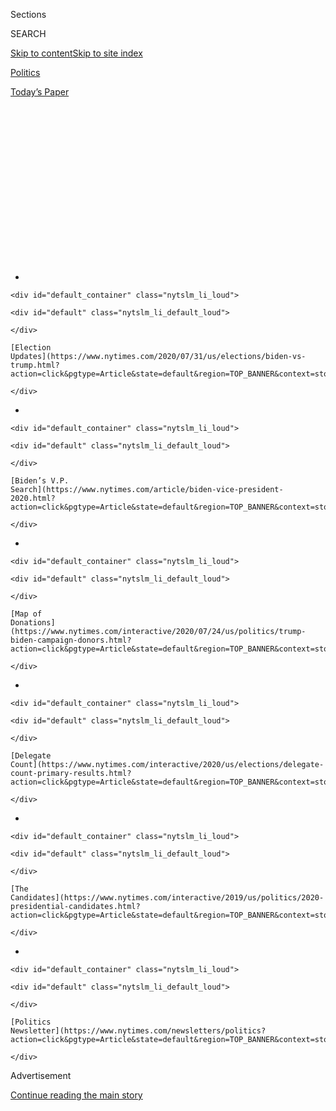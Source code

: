 <div id="app">

<div>

<div>

<div>

<div class="NYTAppHideMasthead css-1q2w90k e1suatyy0">

<div class="section css-ui9rw0 e1suatyy2">

<div class="css-eph4ug er09x8g0">

<div class="css-6n7j50">

</div>

<span class="css-1dv1kvn">Sections</span>

<div class="css-10488qs">

<span class="css-1dv1kvn">SEARCH</span>

</div>

[Skip to content](#site-content)[Skip to site
index](#site-index)

</div>

<div id="masthead-section-label" class="css-1wr3we4 eaxe0e00">

[Politics](https://www.nytimes.com/section/politics)

</div>

<div class="css-10698na e1huz5gh0">

</div>

</div>

<div id="masthead-bar-one" class="section hasLinks css-15hmgas e1csuq9d3">

<div class="css-uqyvli e1csuq9d0">

</div>

<div class="css-1uqjmks e1csuq9d1">

</div>

<div class="css-9e9ivx">

[](https://myaccount.nytimes.com/auth/login?response_type=cookie&client_id=vi)

</div>

<div class="css-1bvtpon e1csuq9d2">

[Today’s
Paper](https://www.nytimes.com/section/todayspaper)

</div>

</div>

</div>

</div>

<div data-aria-hidden="false">

<div id="site-content" data-role="main">

<div>

<div class="css-1aor85t" style="opacity:0.000000001;z-index:-1;visibility:hidden">

<div class="css-1hqnpie">

<div class="css-epjblv">

<span class="css-17xtcya">[Politics](/section/politics)</span><span class="css-x15j1o">|</span><span class="css-fwqvlz">On
Trump’s To-Do List: Take Back The Suburbs. Court Black Voters. Expand
the Electoral Map.
Win.</span>

</div>

<div class="css-k008qs">

<div class="css-1iwv8en">

<span class="css-18z7m18"></span>

<div>

</div>

</div>

<span class="css-1n6z4y">https://nyti.ms/38clIsD</span>

<div class="css-1705lsu">

<div class="css-4xjgmj">

<div class="css-4skfbu" data-role="toolbar" data-aria-label="Social Media Share buttons, Save button, and Comments Panel with current comment count" data-testid="share-tools">

  - 
  - 
  - 
  - 
    
    <div class="css-6n7j50">
    
    </div>

  - 
  - 

</div>

</div>

</div>

</div>

</div>

</div>

<div id="NYT_TOP_BANNER_REGION" class="css-13pd83m">

<div>

<div id="styln-elections-notifications-menu" class="section interactive-content interactive-size-medium css-1edisqu">

<div class="css-17ih8de interactive-body">

<div class="nytslm_innerContainer" data-aria-live="polite">

<div class="nytslm_title">

</div>

  - 
    
    <div id="default_container" class="nytslm_li_loud">
    
    <div id="default" class="nytslm_li_default_loud">
    
    </div>
    
    [Election
    Updates](https://www.nytimes.com/2020/07/31/us/elections/biden-vs-trump.html?action=click&pgtype=Article&state=default&region=TOP_BANNER&context=storylines_menu)
    
    </div>

  - 
    
    <div id="default_container" class="nytslm_li_loud">
    
    <div id="default" class="nytslm_li_default_loud">
    
    </div>
    
    [Biden’s V.P.
    Search](https://www.nytimes.com/article/biden-vice-president-2020.html?action=click&pgtype=Article&state=default&region=TOP_BANNER&context=storylines_menu)
    
    </div>

  - 
    
    <div id="default_container" class="nytslm_li_loud">
    
    <div id="default" class="nytslm_li_default_loud">
    
    </div>
    
    [Map of
    Donations](https://www.nytimes.com/interactive/2020/07/24/us/politics/trump-biden-campaign-donors.html?action=click&pgtype=Article&state=default&region=TOP_BANNER&context=storylines_menu)
    
    </div>

  - 
    
    <div id="default_container" class="nytslm_li_loud">
    
    <div id="default" class="nytslm_li_default_loud">
    
    </div>
    
    [Delegate
    Count](https://www.nytimes.com/interactive/2020/us/elections/delegate-count-primary-results.html?action=click&pgtype=Article&state=default&region=TOP_BANNER&context=storylines_menu)
    
    </div>

  - 
    
    <div id="default_container" class="nytslm_li_loud">
    
    <div id="default" class="nytslm_li_default_loud">
    
    </div>
    
    [The
    Candidates](https://www.nytimes.com/interactive/2019/us/politics/2020-presidential-candidates.html?action=click&pgtype=Article&state=default&region=TOP_BANNER&context=storylines_menu)
    
    </div>

  - 
    
    <div id="default_container" class="nytslm_li_loud">
    
    <div id="default" class="nytslm_li_default_loud">
    
    </div>
    
    [Politics
    Newsletter](https://www.nytimes.com/newsletters/politics?action=click&pgtype=Article&state=default&region=TOP_BANNER&context=storylines_menu)
    
    </div>

</div>

</div>

</div>

</div>

</div>

<div id="top-wrapper" class="css-1sy8kpn">

<div id="top-slug" class="css-l9onyx">

Advertisement

</div>

[Continue reading the main
story](#after-top)

<div class="ad top-wrapper" style="text-align:center;height:100%;display:block;min-height:250px">

<div id="top" class="place-ad" data-position="top" data-size-key="top">

</div>

</div>

<div id="after-top">

</div>

</div>

<div>

<div id="sponsor-wrapper" class="css-1hyfx7x">

<div id="sponsor-slug" class="css-19vbshk">

Supported by

</div>

[Continue reading the main
story](#after-sponsor)

<div id="sponsor" class="ad sponsor-wrapper" style="text-align:center;height:100%;display:block">

</div>

<div id="after-sponsor">

</div>

</div>

<div class="css-186x18t">

</div>

<div class="css-1vkm6nb ehdk2mb0">

# On Trump’s To-Do List: Take Back The Suburbs. Court Black Voters. Expand the Electoral Map. Win.

</div>

With impeachment behind the president, his re-election campaign wants to
address political weaknesses exacerbated by his policies and behavior.

<div class="css-79elbk" data-testid="photoviewer-wrapper">

<div class="css-z3e15g" data-testid="photoviewer-wrapper-hidden">

</div>

<div class="css-1a48zt4 ehw59r15" data-testid="photoviewer-children">

![<span class="css-16f3y1r e13ogyst0" data-aria-hidden="true">President
Trump on Friday in North Carolina. Mr. Trump’s campaign is trying to
address his re-election bid’s greatest weaknesses by targeting suburban
voters with ads and policy
priorities.</span><span class="css-cnj6d5 e1z0qqy90" itemprop="copyrightHolder"><span class="css-1ly73wi e1tej78p0">Credit...</span><span><span>Anna
Moneymaker/The New York
Times</span></span></span>](https://static01.nyt.com/images/2020/02/07/us/politics/07trump-campaign1/merlin_168538518_b9b031e0-4d02-4eaf-a0a2-73f3fdce92c7-articleLarge.jpg?quality=75&auto=webp&disable=upscale)

</div>

</div>

<div class="css-18e8msd">

<div class="css-otjvjh epjyd6m0">

<div class="css-nmf14i ey68jwv0" data-aria-hidden="true">

[![Maggie
Haberman](https://static01.nyt.com/images/2018/07/12/multimedia/author-maggie-haberman/author-maggie-haberman-thumbLarge.png
"Maggie Haberman")](https://www.nytimes.com/by/maggie-haberman)[![Annie
Karni](https://static01.nyt.com/images/2019/02/05/multimedia/author-annie-karni/author-annie-karni-thumbLarge.png
"Annie Karni")](https://www.nytimes.com/by/annie-karni)[![Jonathan
Martin](https://static01.nyt.com/images/2018/11/06/multimedia/author-jonathan-martin/author-jonathan-martin-thumbLarge.png
"Jonathan Martin")](https://www.nytimes.com/by/jonathan-martin)

</div>

<div class="css-1baulvz">

By [<span class="css-1baulvz" itemprop="name">Maggie
Haberman</span>](https://www.nytimes.com/by/maggie-haberman),
[<span class="css-1baulvz" itemprop="name">Annie
Karni</span>](https://www.nytimes.com/by/annie-karni) and
[<span class="css-1baulvz last-byline" itemprop="name">Jonathan
Martin</span>](https://www.nytimes.com/by/jonathan-martin)

</div>

</div>

  - 
    
    <div class="css-ld3wwf e16638kd2">
    
    Published Feb. 8, 2020Updated Feb. 11,
    2020
    
    </div>

  - 
    
    <div class="css-4xjgmj">
    
    <div class="css-pvvomx" data-role="toolbar" data-aria-label="Social Media Share buttons, Save button, and Comments Panel with current comment count" data-testid="share-tools">
    
      - 
      - 
      - 
      - 
        
        <div class="css-6n7j50">
        
        </div>
    
      - 
      - 
    
    </div>
    
    </div>

</div>

</div>

<div class="section meteredContent css-1r7ky0e" name="articleBody" itemprop="articleBody">

<div class="css-1fanzo5 StoryBodyCompanionColumn">

<div class="css-53u6y8">

WASHINGTON — Buoyed by his impeachment acquittal and the muddled
Democratic primary race, President Trump and his campaign are turning to
address his re-election bid’s greatest weaknesses with an aggressive,
well-funded but uncertain effort to win back suburban voters turned off
by his policies and behavior.

His campaign is aiming to regain these voters in battleground states
like Pennsylvania and Michigan, after [losing many of
them](https://www.nytimes.com/2018/11/01/us/politics/republicans-trump-house.html)
to Democrats in the 2018 midterms. Advisers hope to expand the electoral
map for November by winning moderate-leaning states like Minnesota and
New Hampshire. And the White House is gearing up to help with policy
issues directed at swing states, such as the new trade deal with Mexico
and Canada and paid family leave for federal workers.

Trump campaign officials are also stockpiling cash to help with these
efforts, with $200 million in the bank now and fund-raising continuing
at a brisk pace. They have put up television ads relatively early in the
race, allocating $6 million for the final three months of 2019 to
highlight a booming economy and the low unemployment numbers.

Among the goals is trying to appeal to [black
voters](https://www.nytimes.com/2020/02/04/us/politics/trump-super-bowl-ad.html)
and suburban and upper-income white voters with ads such as [a
spot](https://www.nytimes.com/2018/06/06/us/politics/trump-alice-johnson-sentence-commuted-kim-kardashian-west.html)
focusing on criminal justice reform that first aired during the Super
Bowl and is continuing on cable channels with large female audiences,
like Bravo and Lifetime.

</div>

</div>

<div class="css-1fanzo5 StoryBodyCompanionColumn">

<div class="css-53u6y8">

Yet Mr. Trump’s messaging, like so much else about his approach to
politics, is contradictory. For all the focus on appealing to moderates,
the campaign is also engaging the president’s hard-core supporters with
[Facebook
ads](https://www.nytimes.com/2019/10/20/us/elections/trump-campaign-ads-democrats.html)
warning of the danger of undocumented “aliens” and their “invasion” of
the U.S., and decrying “the impeachment hoax,” while also promoting
polarizing policies like curtailing immigration.

Those inflammatory, targeted ads are ones that suburban voters may never
see, a reflection of the campaign’s broad strategy: Keep his
conservative base energized and chip away at his problems in the suburbs
and communities of color.

The challenge facing Mr. Trump’s advisers remains the same as it has
been since 2017: The president is among the most deeply divisive leaders
in the nation’s history, whose conduct has helped accelerate a
[realignment of moderate suburban
voters](https://www.nytimes.com/2019/11/06/us/politics/kentucky-governor-virginia-election.html)
toward Democrats. These voters have been the cornerstone of Democrats’
electoral revival since 2016, helping them flip governorships and
propelling their capture of the House.

Mr. Trump cannot win a second term without winning back suburban voters
and independents in a handful of states he carried in 2016. But he is
highly averse to staying on script and delivering a consistent message
aimed at moderate voters rather than his hard-core admirers, or ** his
own need to get things off his chest.

Mr. Trump’s advisers argue that the suburban voters who eschewed
Republicans in the 2018 midterms will vote differently when the
president’s name is on the ballot. And they are lacing the strong
economy into much of their messaging and policy plans: Mr. Trump himself
sees the economy as his calling card and is monitoring fluctuations in
stock market closely, and his team thinks the economy is one of their
best selling points in the suburbs.

</div>

</div>

<div class="css-1fanzo5 StoryBodyCompanionColumn">

<div class="css-53u6y8">

“Suburban women is where he has a challenge,” said Senator Kevin Cramer,
Republican from North
Dakota.

<div id="NYT_MAIN_CONTENT_1_REGION" class="css-9tf9ac">

<div>

<div id="styln-nfldraft-updates-block" class="section interactive-content interactive-size-medium css-1ftcdic">

<div class="css-17ih8de interactive-body">

<div id="styln-briefing-block" data-asset-id="">

<div class="briefing-block-header-section">

# [Latest Updates: 2020 Election](https://www.nytimes.com/2020/07/31/us/elections/biden-vs-trump.html?action=click&pgtype=Article&state=default&region=MAIN_CONTENT_1&context=storylines_live_updates)

<div class="briefing-block-ts">

Updated 2020-08-01T01:26:45.732Z

</div>

</div>

  - [Kamala Harris, a top vice-presidential contender, confronts double
    standards.](https://www.nytimes.com/2020/07/31/us/elections/biden-vs-trump.html?action=click&pgtype=Article&state=default&region=MAIN_CONTENT_1&context=storylines_live_updates#link-29fdff45)
  - [Karen Bass and Susan Rice are rising on Biden’s vice-presidential
    shortlist.](https://www.nytimes.com/2020/07/31/us/elections/biden-vs-trump.html?action=click&pgtype=Article&state=default&region=MAIN_CONTENT_1&context=storylines_live_updates#link-13ec3d9c)
  - [Trump says Russian bounties to kill U.S. troops ‘never took
    place.’](https://www.nytimes.com/2020/07/31/us/elections/biden-vs-trump.html?action=click&pgtype=Article&state=default&region=MAIN_CONTENT_1&context=storylines_live_updates#link-49e9a016)

<div class="briefing-block-footer">

<div class="briefing-block-footer-meta">

[See more
updates](https://www.nytimes.com/2020/07/31/us/elections/biden-vs-trump.html?action=click&pgtype=Article&state=default&region=MAIN_CONTENT_1&context=storylines_live_updates)

</div>

</div>

</div>

</div>

</div>

</div>

</div>

“I think the biggest problem that he has with suburban women is the part
that so many in his base like about him,” Mr. Cramer said. “His
rhetoric, his punching down at his opponents. It’s so different than
anything they’ve seen.”

</div>

</div>

<div class="css-79elbk" data-testid="photoviewer-wrapper">

<div class="css-z3e15g" data-testid="photoviewer-wrapper-hidden">

</div>

<div class="css-1a48zt4 ehw59r15" data-testid="photoviewer-children">

![<span class="css-16f3y1r e13ogyst0" data-aria-hidden="true">Trump
Victory, an organization that is part of the Republican National
Committee, held a rally ahead of the Democratic primary debate in
downtown Manchester, N.H., on
Friday</span><span class="css-cnj6d5 e1z0qqy90" itemprop="copyrightHolder"><span class="css-1ly73wi e1tej78p0">Credit...</span><span>Alyssa
Schukar for The New York
Times</span></span>](https://static01.nyt.com/images/2020/02/07/us/politics/07trump-campaign3/07trump-campaign3-articleLarge.jpg?quality=75&auto=webp&disable=upscale)

</div>

</div>

<div class="css-1fanzo5 StoryBodyCompanionColumn">

<div class="css-53u6y8">

Scott Reed, the top political adviser to the U.S. Chamber of Commerce,
nodded to the fleeting nature of Trump-era politics as he assessed the
electoral landscape for the president.

“Politics in Trumpville are great right now, but these days, a week
feels like three months and we have a long way to go,” Mr. Reed said.

Republican National Committee officials are tracking the suburban
problem. In 2016, about 100,000 Michigan residents who voted in state
legislative races left the box for president empty. Many of those voters
were men in the suburbs, R.N.C. officials said, and were people who
didn’t believe Mr. Trump was truly a conservative, but who have come
back after seeing him deliver on conservative judicial appointments and
a tax-cut bill.

But suburban women remain difficult to sway, Trump advisers acknowledge.
Some messages have moved the dial, if only temporarily: When Mr. Trump
talks about Democrats wanting to provide government health care benefits
to undocumented immigrants, for instance, Republican officials have seen
an uptick of support in their own surveys of the suburbs of
Pennsylvania. When Mr. Trump paints the entire Democratic field,
falsely, as supporting ending private health insurance, his advisers see
room for him to grow. But they admit that it’s a difficult line to walk.

</div>

</div>

<div class="css-1fanzo5 StoryBodyCompanionColumn">

<div class="css-53u6y8">

The G.O.P. strategy ultimately depends on who his Democratic opponent
turns out to be. And Mr. Trump faces an unknown in Michael R. Bloomberg,
a billionaire former New York City mayor running a general election
strategy, who is spending so much money that Mr. Trump’s advisers
acknowledged that he cannot be ignored even if Mr. Bloomberg loses the
Democratic
nomination.

</div>

</div>

<div class="css-1sngw6j">

[](https://www.nytimes.com/interactive/2019/us/politics/2020-presidential-candidates.html)

<div class="css-1eoytci">

![](https://static01.nyt.com/images/2019/01/20/us/2020-presidential-candidates-promo-1548014688187/2020-presidential-candidates-promo-1548014688187-articleLarge-v68.png)

</div>

<div class="css-1rha1bf">

## Who’s Running for President in 2020?

The field of Democratic presidential candidates has been historically
large, but all have dropped out except Joe Biden, the presumptive
Democratic nominee to challenge President Trump.

</div>

</div>

<div class="css-1fanzo5 StoryBodyCompanionColumn">

<div class="css-53u6y8">

With [the Democrats
enmeshed](https://www.nytimes.com/2020/02/06/us/politics/democratic-iowa-caucuses.html)
in the start of their primary season, Mr. Trump is beginning his own new
phase: He has reasons to feel reassured about his prospects as he turns
more fully to his re-election effort, and the apparatus of the White
House and the Republican Party are more able to focus on winning him a
second term.

Mr. Trump’s approval ratings have inched up and he’s now around where
the last three incumbent presidents were at the start of their own,
successful, re-elections. And [the
economy](https://www.nytimes.com/2020/02/07/upshot/election-year-economy-trump.html)
shows no signs of slowing.

“The White House and the campaign should focus 100 percent on the
economic growth and opportunity society Trump is creating for America,”
Mr. Reed said, somewhat hopefully.

But greater confidence and a freer hand can lead Mr. Trump to take
risks: His phone call with the Ukrainian president on July 25, 2019,
which ultimately helped lead to his impeachment in the House, came after
he had seen the end of the two-year investigation by the special
counsel, Robert S. Mueller III. Just this past week, Mr. Trump fired
from the White House two witnesses and an ambassador who testified in
the House impeachment inquiry, including Lt. Col. Alexander Vindman, a
decorated war veteran, prompting outrage from Democrats and private
concern among some Republican lawmakers. On Saturday, he tweeted that
Colonel Vindman had earned his dismissal.

As Mr. Trump has repeatedly shown, he can show a measure of discipline
in one moment — like his teleprompter-ready speech at the State of the
Union that was sprinkled with appeals to different demographic groups —
and then do or say something that alienates swing voters.

</div>

</div>

<div class="css-1fanzo5 StoryBodyCompanionColumn">

<div class="css-53u6y8">

His 62-minute stemwinder of retribution in the East Room of the White
House the day after the acquittal was the type of ventilating
performance Mr. Trump had been craving, but which some advisers
acknowledge undermines the carefully-crafted efforts at broadening his
appeal.

“Many people are evaluating the president based on his conduct and
behavior in office rather than the state of the economy,” said Whit
Ayres, a longtime Republican pollster. “It’s his conduct and behavior in
office that have kept a foot on his job approval rating. Any other
president would be in the upper 50s or even low 60s with this
economy.”

</div>

</div>

<div class="css-79elbk" data-testid="photoviewer-wrapper">

<div class="css-z3e15g" data-testid="photoviewer-wrapper-hidden">

</div>

<div class="css-1a48zt4 ehw59r15" data-testid="photoviewer-children">

<div class="css-1xdhyk6 erfvjey0">

<span class="css-1ly73wi e1tej78p0">Image</span>

<div class="css-zjzyr8">

<div data-testid="lazyimage-container" style="height:257.77777777777777px">

</div>

</div>

</div>

<span class="css-16f3y1r e13ogyst0" data-aria-hidden="true">Mr. Trump’s
approval ratings have inched up and he’s now around where the last three
incumbent presidents were at the start of their own, successful,
re-elections. And the roaring economy shows no signs of
slowing.</span><span class="css-cnj6d5 e1z0qqy90" itemprop="copyrightHolder"><span class="css-1ly73wi e1tej78p0">Credit...</span><span>Erin
Schaff/The New York Times</span></span>

</div>

</div>

<div class="css-1fanzo5 StoryBodyCompanionColumn">

<div class="css-53u6y8">

Most of the president’s aides concede that his base of supporters is not
enough to re-elect him, and that he must attract the voters who were
repelled by his behavior and voted against Republicans in the 2018
midterms — particularly upscale whites, suburban women and
self-described independent voters who polls repeatedly show think the
president is racist, or has a troubling temperament, or both.

To that end, the president’s campaign aired a Super Bowl ad featuring
[Alice
Johnson](https://www.nytimes.com/2020/02/06/us/politics/alice-johnson-trump-super-bowl-ad.html),
a black woman convicted on charges related to drug trafficking whose
sentence the president commuted. The president also awarded an
“Opportunity Zone” scholarship to a young African-American girl during
his State of the Union address, and tailored other moments during the
speech to appeal to members of the military.

Trump advisers are focused not just on the three states that elected Mr.
Trump in 2016 — Wisconsin, Michigan and Pennsylvania — but also the
forever battleground of Florida, and battleground states with
competitive Senate races that could help the Democratic nominee in
Georgia, Arizona and North Carolina.

The campaign also sees opportunities for pickups in [New
Hampshire](https://www.nytimes.com/live/2020/new-hampshire-primary-02-11)
and especially in Minnesota, states that have voted for Democrats in
recent presidential races but where the margins were close in 2016. But
while the campaign manager Brad Parscale has insisted New Mexico is
within reach, other Trump advisers say there’s been little movement, in
part because of the president’s disinterest in taking the day trips he
favors to the western part of the country.

</div>

</div>

<div class="css-1fanzo5 StoryBodyCompanionColumn">

<div class="css-53u6y8">

In an interview, Ronna McDaniel, the chairwoman of the R.N.C., said they
have the resources to appeal to multiple groups of voters. “That gives
us an advantage to focus on the rural vote that we need to turn out, but
then also go after places where we’ve lost voters to bring them back
in,” she said. And Tim Murtaugh, a campaign spokesman, said they had
always planned to woo various demographics, “regardless of what
Democrats in Congress were trying to do to him.”

The administration is pulling out the policy stops. Vice President Mike
Pence has recently made stops and bus tours in Wisconsin and
Pennsylvania, highlighting Trump administration efforts like the “school
choice” initiative to help low-income students enter private schools.

On Thursday, Mr. Trump tweeted that he was looking to move away from a
proposal pushed by his former energy secretary, Rick Perry: storing
nuclear waste in Nevada’s Yucca Mountain, an effort his two top
political advisers, Bill Stepien and Justin Clark, opposed for years.
And officials are expected to hold events in the Midwest highlighting
provisions aimed at helping domestic automakers that were included in
the U.S.M.C.A. trade deal.

“We’ve been chopping wood for a while, and it feels like everyone else
is seeing what we’ve been seeing for a long time,” said Jared Kushner,
the president’s son-in-law who is overseeing his campaign. “Everyone
else has been distracted, but it’s not like we invented these policies
for the State of the Union.”

What’s unclear, and what could prove decisive, is whether the country is
exhausted by Mr. Trump and is ready for a so-called return to normalcy,
or if voters have grown inured to his eruptions and have effectively
priced in his behavior.

A key factor will be the candidate the Democrats eventually nominate.
Interviews with more than a dozen Republican strategists, lawmakers and
state chairs reveal a consensus that Senator Bernie Sanders would be the
easiest Democrat for them to beat because they believe his avowed
socialism would help them reclaim suburbanites and better frame the
election as a choice.

“It’s easy to call him a socialist because he admits it,” said Tim
Pawlenty, the former Minnesota governor. “At least Warren tries to deny
it.”

</div>

</div>

<div class="css-1fanzo5 StoryBodyCompanionColumn">

<div class="css-53u6y8">

Mr. Sanders’s aides, of course, see it very differently and believe that
they would tear up Mr. Trump’s 2016 electoral map by reclaiming
working-class white voters in states like Michigan and Wisconsin,
something some Trump advisers agree with. And Trump advisers have been
caught by surprise by the success of Pete Buttigieg, the former mayor of
South Bend, Ind.

“We don’t have a Democratic opponent yet,” said Mr. Cramer. “It’s always
harder to run against the unnamed opponent. Once you have the opponent,
you get to draw the
distinctions.”

</div>

</div>

<div>

</div>

</div>

<div>

</div>

<div>

</div>

<div id="NYT_BELOW_MAIN_CONTENT_REGION">

<div>

<div id="STLYN_guide_v1_STYLN_guide_a" class="section css-l08pwh interactive-content interactive-size-medium">

<div class="css-17ih8de interactive-body">

<div class="g-story g-freebird g-max-limit" data-preview-slug="styln-scroll-guide">

</div>

<div id="g-electionguide-id" class="g-electionguide">

<div class="g-electionguide-container">

<div class="g-electionguide-wrapper">

<div class="g-electionguide-logo">

</div>

# Our 2020 Election Guide

Updated July 31, 2020

  - 
    
    -----
    
    ## The Latest
    
      - President Trump’s assault on the Postal Service is intersecting
        with his attacks on mail-in voting. [Voting rights groups say it
        is a recipe for
        disaster.](https://www.nytimes.com/2020/07/31/us/politics/trump-usps-mail-delays.html?action=click&pgtype=Article&state=default&region=BELOW_MAIN_CONTENT&context=storylines_guide)

  - 
    
    -----
    
    ## Biden’s V.P. Search
    
      - [Here are 13
        women](https://www.nytimes.com/article/biden-vice-president-2020.html?action=click&pgtype=Article&state=default&region=BELOW_MAIN_CONTENT&context=storylines_guide)
        who have been under consideration to be Joe Biden’s running
        mate, and why each might be chosen — and might not be.

  - 
    
    -----
    
    ## Keep Up With Our Coverage
    
      - Get an
        [email](https://www.nytimes.com/newsletters/politics?action=click&pgtype=Article&state=default&region=BELOW_MAIN_CONTENT&context=storylines_guide)
        recapping the day’s news
    
    <!-- end list -->
    
      - Download our mobile app on
        [iOS](https://apps.apple.com/us/app/nytimes/id284862083?ls=1&mat_click_id=5c79ae7455014fd1bd66b5610c05b8f2-20191112-16948&referrer=mat_click_id%3D5c79ae7455014fd1bd66b5610c05b8f2-20191112-16948%26link_click_id%3D722930677036718082)
        and
        [Android](http://a.localytics.com/android?id=com.nytimes.android&referrer=utm_source%3Dother_nyt_mobile_web%26utm_medium%3DWeb%2520page%26utm_term%3DGeneral%2520Mobile%2520Page%26utm_campaign%3DNYT%2520Mobile%2520General%2520Page)
        and turn on Breaking News and Politics alerts

</div>

</div>

</div>

</div>

</div>

</div>

</div>

<div>

</div>

<div>

<div id="bottom-wrapper" class="css-1ede5it">

<div id="bottom-slug" class="css-l9onyx">

Advertisement

</div>

[Continue reading the main
story](#after-bottom)

<div id="bottom" class="ad bottom-wrapper" style="text-align:center;height:100%;display:block;min-height:90px">

</div>

<div id="after-bottom">

</div>

</div>

</div>

</div>

</div>

## Site Index

<div>

</div>

## Site Information Navigation

  - [© <span>2020</span> <span>The New York Times
    Company</span>](https://help.nytimes.com/hc/en-us/articles/115014792127-Copyright-notice)

<!-- end list -->

  - [NYTCo](https://www.nytco.com/)
  - [Contact
    Us](https://help.nytimes.com/hc/en-us/articles/115015385887-Contact-Us)
  - [Work with us](https://www.nytco.com/careers/)
  - [Advertise](https://nytmediakit.com/)
  - [T Brand Studio](http://www.tbrandstudio.com/)
  - [Your Ad
    Choices](https://www.nytimes.com/privacy/cookie-policy#how-do-i-manage-trackers)
  - [Privacy](https://www.nytimes.com/privacy)
  - [Terms of
    Service](https://help.nytimes.com/hc/en-us/articles/115014893428-Terms-of-service)
  - [Terms of
    Sale](https://help.nytimes.com/hc/en-us/articles/115014893968-Terms-of-sale)
  - [Site
    Map](https://spiderbites.nytimes.com)
  - [Help](https://help.nytimes.com/hc/en-us)
  - [Subscriptions](https://www.nytimes.com/subscription?campaignId=37WXW)

</div>

</div>

</div>

</div>
